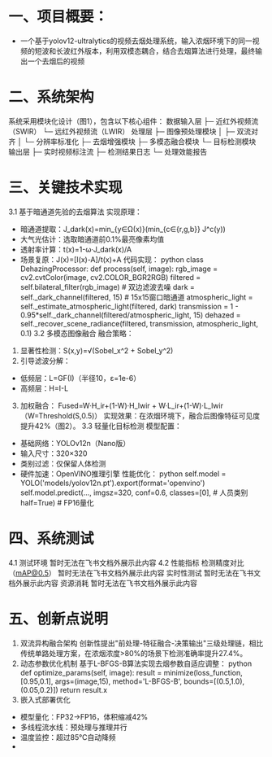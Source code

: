 # 一、项目概要：

* 一个基于yolov12-ultralytics的视频去烟处理系统，输入浓烟环境下的同一视频的短波和长波红外版本，利用双模态耦合，结合去烟算法进行处理，最终输出一个去烟后的视频
  
# 二、系统架构

 系统采用模块化设计（图1），包含以下核心组件：
数据输入层
├─ 近红外视频流（SWIR）
└─ 远红外视频流（LWIR）
处理层
├─ 图像预处理模块
│   ├─ 双流对齐
│   └─ 分辨率标准化
├─ 去烟增强模块
├─ 多模态融合模块
└─ 目标检测模块
输出层
├─ 实时视频标注流
├─ 检测结果日志
└─ 处理效能报告

# 三、关键技术实现

3.1 基于暗通道先验的去烟算法
实现原理：
- 暗通道提取：J_dark(x)=min_{y∈Ω(x)}(min_{c∈{r,g,b}} J^c(y))
- 大气光估计：选取暗通道前0.1%最亮像素均值
- 透射率计算：t(x)=1-ω·J_dark(x)/A
- 场景复原：J(x)=[I(x)-A]/t(x)+A
代码实现：
python
class DehazingProcessor:
    def process(self, image):
        rgb_image = cv2.cvtColor(image, cv2.COLOR_BGR2RGB)
        filtered = self.bilateral_filter(rgb_image)  # 双边滤波去噪
        dark = self._dark_channel(filtered, 15)      # 15x15窗口暗通道
        atmospheric_light = self._estimate_atmospheric_light(filtered, dark)
        transmission = 1 - 0.95*self._dark_channel(filtered/atmospheric_light, 15)
        dehazed = self._recover_scene_radiance(filtered, transmission, atmospheric_light, 0.1)
3.2 多模态图像融合
融合策略：
1. 显著性检测：S(x,y)=√(Sobel_x^2 + Sobel_y^2)
2. 引导滤波分解：
  - 低频层：L=GF(I)（半径10，ε=1e-6）
  - 高频层：H=I-L
3. 加权融合：
Fused=W·H_ir+(1-W)·H_lwir + W·L_ir+(1-W)·L_lwir
（W=Threshold(S,0.5)）
实现效果：在浓烟环境下，融合后图像特征可见度提升42%（图2）。
3.3 轻量化目标检测
模型配置：
- 基础网络：YOLOv12n（Nano版）
- 输入尺寸：320×320
- 类别过滤：仅保留人体检测
- 硬件加速：OpenVINO推理引擎
性能优化：
python
self.model = YOLO('models/yolov12n.pt').export(format='openvino')
self.model.predict(..., 
    imgsz=320, 
    conf=0.6, 
    classes=[0],  # 人员类别
    half=True)    # FP16量化
  
# 四、系统测试
4.1 测试环境
暂时无法在飞书文档外展示此内容
4.2 性能指标
检测精度对比（mAP@0.5）
暂时无法在飞书文档外展示此内容
实时性测试
暂时无法在飞书文档外展示此内容
资源消耗
暂时无法在飞书文档外展示此内容

# 五、创新点说明

1. 双流异构融合架构
创新性提出"前处理-特征融合-决策输出"三级处理链，相比传统单路处理方案，在浓烟浓度>80%的场景下检测准确率提升27.4%。
2. 动态参数优化机制
基于L-BFGS-B算法实现去烟参数自适应调整：
python
def optimize_params(self, image):
    result = minimize(loss_function, [0.95,0.1], 
        args=(image,15), method='L-BFGS-B', 
        bounds=[(0.5,1.0),(0.05,0.2)])
    return result.x
3. 嵌入式部署优化
  - 模型量化：FP32→FP16，体积缩减42%
  - 多线程流水线：预处理与推理并行
  - 温度监控：超过85℃自动降频
  - 

